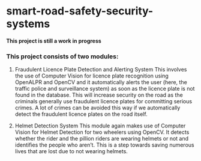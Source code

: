 # smart-road-safety-security-systems

#### This project is still a work in progress

### This project consists of two modules:

1. Fraudulent Licence Plate Detection and Alerting System
This involves the use of Computer Vision for licence plate recognition using OpenALPR and OpenCV and it
automatically alerts the user (here, the traffic police and surveillance system) as soon as the licence plate is not
found in the database. This will increase security on the road as the criminals generally use fraudulent licence
plates for committing serious crimes. A lot of crimes can be avoided this way if we automatically detect the
fraudulent licence plates on the road itself.

2. Helmet Detection System
This module again makes use of Computer Vision for Helmet Detection for two wheelers using OpenCV. It
detects whether the rider and the pillion riders are wearing helmets or not and identifies the people who aren’t.
This is a step towards saving numerous lives that are lost due to not wearing helmets.
